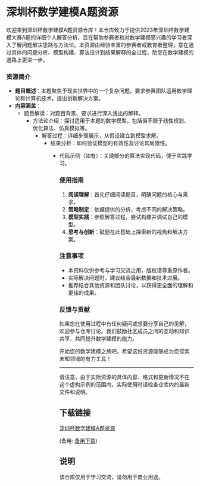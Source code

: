 # 深圳杯数学建模A题资源

欢迎来到深圳杯数学建模A题资源仓库！本仓库致力于提供2023年深圳杯数学建模大赛A题的详细个人解答分析，旨在帮助参赛者和对数学建模感兴趣的学习者深入了解问题解决思路与方法论。本资源由经验丰富的参赛者或教育者整理，意在通过具体的问题分析、模型构建、算法设计到结果解释的全过程，助您在数学建模的道路上更进一步。

### 资源简介

- **题目概述**：本题聚焦于现实世界中的一个复杂问题，要求参赛团队运用数学理论和计算机技术，提出创新解决方案。
- **内容涵盖**：
  - 题目解读：对题目背景、要求进行深入浅出的解释。
    - 方法论介绍：探讨适用于本题的数学模型，包括但不限于线性规划、优化算法、仿真模拟等。
      - 解答过程：详细步骤展示，从假设建立到模型求解。
        - 结果分析：如何验证模型的有效性及讨论其局限性。
          - 代码示例（如有）：关键部分的算法实现代码，便于实践学习。

            ### 使用指南

            1. **阅读理解**：首先仔细阅读题目，明确问题的核心与需求。
            2. **策略制定**：依据提供的分析，考虑不同的解决策略。
            3. **模型实践**：参照解答过程，尝试构建并调试自己的模型。
            4. **思考与创新**：鼓励在此基础上探索新的视角和解决方案。

            ### 注意事项

            - 本资料仅供参考与学习交流之用，版权请尊重原作者。
            - 实际解决问题时，建议结合最新数据和技术进展。
            - 推荐结合其他资源和团队讨论，以获得更全面的理解和更佳的成果。

            ### 反馈与贡献

            如果您在使用过程中有任何疑问或想要分享自己的见解，欢迎参与仓库讨论。我们鼓励社区成员之间的互动和知识共享，共同提升数学建模的能力。

            开始您的数学建模之旅吧，希望这份资源能够成为您探索未知领域的有力工具！

            ---

            请注意，由于实际资源的具体内容、格式和更新情况不在这个虚构示例的范围内，实际使用时请检查仓库内的最新文件和说明。

            ## 下载链接
            [深圳杯数学建模A题资源](https://pan.quark.cn/s/3b4bdd1d9418) 

            (备用: [备用下载](https://pan.baidu.com/s/18x_pX6uqm6vC7pp4AQVB0Q?pwd=1234))

            ## 说明

            该仓库仅用于学习交流，请勿用于商业用途。
